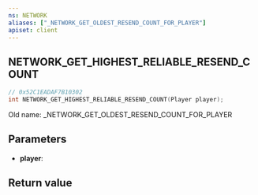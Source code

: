 ```yaml
---
ns: NETWORK
aliases: ["_NETWORK_GET_OLDEST_RESEND_COUNT_FOR_PLAYER"]
apiset: client
---
```

## NETWORK_GET_HIGHEST_RELIABLE_RESEND_COUNT

```c
// 0x52C1EADAF7B10302
int NETWORK_GET_HIGHEST_RELIABLE_RESEND_COUNT(Player player);
```

Old name: _NETWORK_GET_OLDEST_RESEND_COUNT_FOR_PLAYER

## Parameters
* **player**:

## Return value